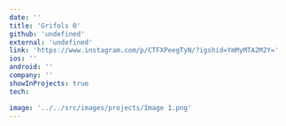 ```yaml
---
date: ''
title: 'Grifols 0'
github: 'undefined'
external: 'undefined'
link: 'https://www.instagram.com/p/CTFXPeegTyN/?igshid=YmMyMTA2M2Y='
ios: ''
android: ''
company: ''
showInProjects: true
tech:

image: '../../src/images/projects/Image 1.png'
---
```

